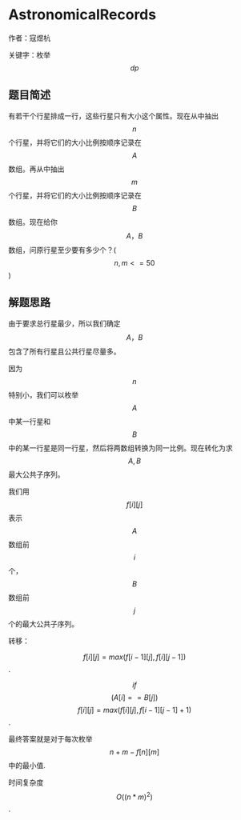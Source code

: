 # AstronomicalRecords

作者：寇煜杭

关键字：枚举 $$dp$$

## 题目简述

有若干个行星排成一行，这些行星只有大小这个属性。现在从中抽出$$n$$个行星，并将它们的大小比例按顺序记录在$$A$$数组。再从中抽出$$m$$个行星，并将它们的大小比例按顺序记录在$$B$$数组。现在给你$$A，B$$数组，问原行星至少要有多少个？\($$n,m<=50$$\)

## 解题思路

由于要求总行星最少，所以我们确定$$A，B$$包含了所有行星且公共行星尽量多。

因为$$n$$特别小，我们可以枚举$$A$$中某一行星和$$B$$中的某一行星是同一行星，然后将两数组转换为同一比例。现在转化为求$$A,B$$最大公共子序列。

我们用$$f[i][j]$$表示$$A$$数组前$$i$$个，$$B$$数组前$$j$$个的最大公共子序列。

转移：

$$f[i][j]=max(f[i-1][j],f[i][j-1])$$.

$$if$$ $$(A[i]==B[j])$$ $$f[i][j]=max(f[i][j],f[i-1][j-1]+1)$$.

最终答案就是对于每次枚举$$n+m-f[n][m]$$中的最小值.

时间复杂度$$O((n*m)^2)$$.

